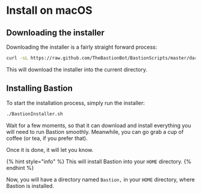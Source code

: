 # Install on macOS

## Downloading the installer

Downloading the installer is a fairly straight forward process:

```bash
curl -sL https://raw.github.com/TheBastionBot/BastionScripts/master/darwin/brew.sh -o BastionInstaller.sh && chmod +x BastionInstaller.sh
```

This will download the installer into the current directory.

## Installing Bastion

To start the installation process, simply run the installer:

```bash
./BastionInstaller.sh
```

Wait for a few moments, so that it can download and install everything you will need to run Bastion smoothly. Meanwhile, you can go grab a cup of coffee \(or tea, if you prefer that\).

Once it is done, it will let you know.

{% hint style="info" %}
This will install Bastion into your `HOME` directory.
{% endhint %}

Now, you will have a directory named `Bastion,` in your `HOME` directory, where Bastion is installed.

